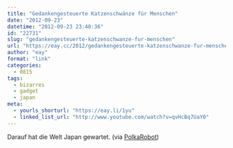```yaml
---
title: "Gedankengesteuerte Katzenschwänze für Menschen"
date: "2012-09-23"
datetime: "2012-09-23 23:40:36"
id: "22731"
slug: "gedankengesteuerte-katzenschwanze-fur-menschen"
url: "https://eay.cc/2012/gedankengesteuerte-katzenschwanze-fur-menschen/"
author: "eay"
format: "link"
categories:
  - 0815
tags:
  - bizarres
  - gadget
  - japan
meta:
  - yourls_shorturl: "https://eay.li/1yu"
  - linked_list_url: "http://www.youtube.com/watch?v=qvHcBq7UaY0"
---
```


Darauf hat die Welt Japan gewartet. (via [PolkaRobot](http://www.polkarobot.de/2012/09/23/shippo-gedankengesteuerte-katzenschwanze-fur-menschen/))
